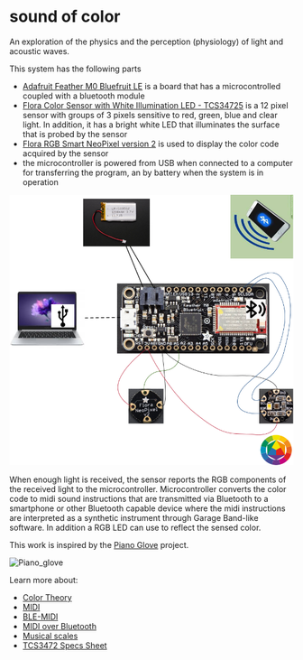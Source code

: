 # sound of color

An exploration of the physics and the perception (physiology) of light and acoustic waves.

This system has the following parts

- [Adafruit Feather M0 Bluefruit LE](https://www.adafruit.com/product/2995) is a board that has a microcontrolled coupled with a bluetooth module
- [Flora Color Sensor with White Illumination LED - TCS34725](https://www.adafruit.com/product/1356) is a 12 pixel sensor with groups of 3 pixels sensitive to red, green, blue and clear light. In addition, it has a bright white LED that illuminates the surface that is probed by the sensor
- [Flora RGB Smart NeoPixel version 2](https://www.adafruit.com/product/1260) is used to display the color code acquired by the sensor
- the microcontroller is powered from USB when connected to a computer for transferring the program, an by battery when the system is in operation

![Diagramatic representation of the system](/assets/diagram.png)


When enough light is received, the sensor reports the RGB components of the received light to the microcontroller. Microcontroller converts the color code to midi sound instructions that are transmitted via Bluetooth to a smartphone or other Bluetooth capable device where the midi instructions are interpreted as a synthetic instrument through Garage Band-like software. In addition a RGB LED can use to reflect the sensed color.

This work is inspired by the [Piano Glove](https://learn.adafruit.com/pianoglove) project.

![Piano_glove](https://cdn-learn.adafruit.com/assets/assets/000/010/099/small240/flora_IMG_2874.jpg?1396902320)


Learn more about:
- [Color Theory](https://en.wikipedia.org/wiki/Color_theory)
- [MIDI](https://en.wikipedia.org/wiki/MIDI)
- [BLE-MIDI](https://github.com/lathoub/Arduino-BLE-MIDI)
- [MIDI over Bluetooth](https://learn.adafruit.com/introducing-the-adafruit-nrf52840-feather/blemidi)
- [Musical scales](https://en.wikipedia.org/wiki/Scientific_pitch_notation)
- [TCS3472 Specs Sheet](https://cdn-shop.adafruit.com/datasheets/TCS34725.pdf)

